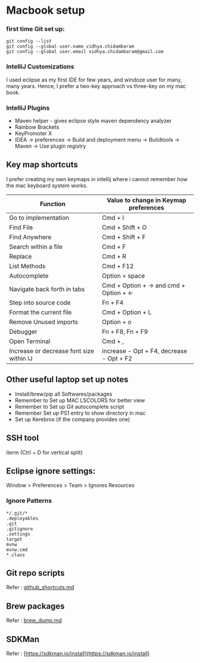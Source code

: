 # Macbook setup

### first time Git set up:

```
git config --list
git config --global user.name vidhya.chidambaram
git config --global user.email vidhya.chidambaram@gmail.com
```

### IntelliJ Customizations

I used eclipse as my first IDE for few years, and windoze user for many, many years.
Hence, I prefer a two-key approach vs three-key on my mac book. 

### IntelliJ Plugins

* Maven helper - gives eclipse style maven dependency analyzer
* Rainbow Brackets
* KeyPromoter X
* IDEA -> preferences -> Build and deployment menu -> Buildtools -> Maven -> Use plugin registry

## Key map shortcuts

I prefer creating my own keymaps in intellij where i cannot remember how the mac keyboard system works.

| Function                                 | Value to change in Keymap preferences    |
|------------------------------------------|------------------------------------------|
| Go to implementation                     | Cmd + I                                  |
| Find File                                | Cmd + Shift + O                          |
| Find Anywhere                            | Cmd + Shift + F                          |
| Search within a file                     | Cmd + F                                  |
| Replace                                  | Cmd + R                                  |
| List Methods                             | Cmd + F12                                |
| Autocomplete                             | Option + space                           |
| Navigate back forth in tabs              | Cmd + Option + -> and cmd + Option + <-  |
| Step into source code                    | Fn + F4                                  |
| Format the current file                  | Cmd + Option + L                         |
| Remove Unused imports                    | Option + o                               |
| Debugger                                 | Fn + F8, Fn + F9                         |
| Open Terminal                            | Cmd + ,                                  |
| Increase or decrease font size within IJ | increase - Opt + F4, decrease - Opt + F2 |


## Other useful laptop set up notes

* Install/brew/pip all Softwares/packages
* Remember to Set up MAC LSCOLORS for better view
* Remember to Set up Git autocomplete script
* Remember Set up PS1 entry to show directory in mac
* Set up Kerebros (if the company provides one)

## SSH tool
iterm (Ctrl + D for vertical split)

## Eclipse ignore settings:

Window > Preferences > Team > Ignores Resources

### Ignore Patterns
```
*/.git/*
.deployables
.git
.gitignore
.settings
target
mvnw
mvnw.cmd
*.class
```


## Git repo scripts
Refer : [github_shortcuts.md](github_shortcuts.md)

## Brew packages
Refer : [brew_dump.md](brew_dump.md)

## SDKMan
Refer : [https://sdkman.io/install](https://sdkman.io/install)
